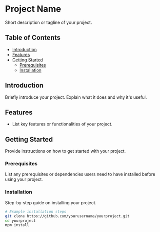 # Project Name

Short description or tagline of your project.

## Table of Contents

- [Introduction](#introduction)
- [Features](#features)
- [Getting Started](#getting-started)
  - [Prerequisites](#prerequisites)
  - [Installation](#installation)
## Introduction

Briefly introduce your project. Explain what it does and why it's useful.

## Features

- List key features or functionalities of your project.

## Getting Started

Provide instructions on how to get started with your project.

### Prerequisites

List any prerequisites or dependencies users need to have installed before using your project.

### Installation

Step-by-step guide on installing your project.

```bash
# Example installation steps
git clone https://github.com/yourusername/yourproject.git
cd yourproject
npm install
